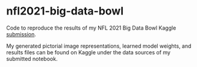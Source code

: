 # nfl2021-big-data-bowl

Code to reproduce the results of my NFL 2021 Big Data Bowl Kaggle [submission](https://www.kaggle.com/pannafelsen/team-defense-of-pass-plays-in-the-2018-nfl-season). 

My generated pictorial image representations, learned model weights, and results files can be found on Kaggle under the data sources of my submitted notebook.
